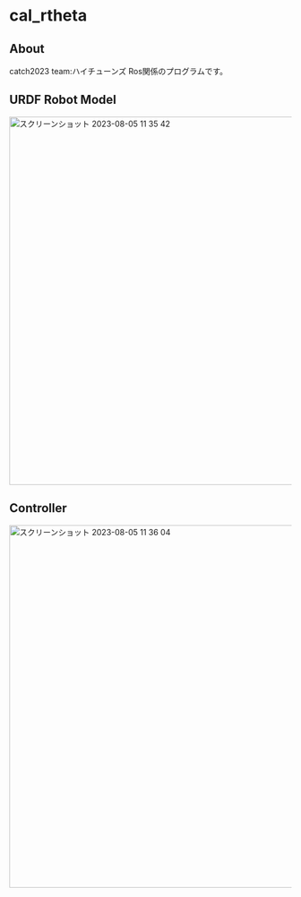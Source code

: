 # cal_rtheta
## About
catch2023 
team:ハイチューンズ
Ros関係のプログラムです。

## URDF Robot Model
<img width="658" alt="スクリーンショット 2023-08-05 11 35 42" src="https://github.com/moyuboo1/cal_rtheta/assets/84272109/ece86423-ac8f-4aa5-91f9-27f46e349a2e">

## Controller
<img width="648" alt="スクリーンショット 2023-08-05 11 36 04" src="https://github.com/moyuboo1/cal_rtheta/assets/84272109/123a86cc-15a1-4586-a963-fd429156c91e">
